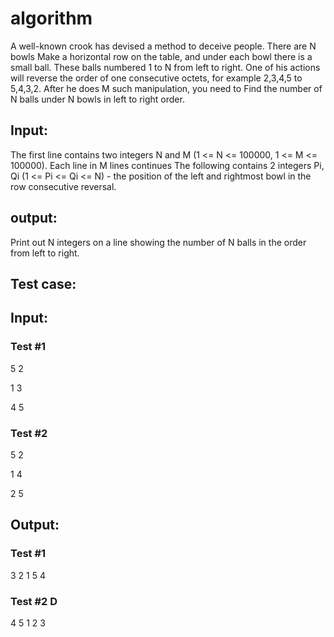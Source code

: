# algorithm

A well-known crook has devised a method to deceive people. There are N bowls Make a horizontal row on the table, and under each bowl there is a small ball. These balls numbered 1 to N from left to right. One of his actions will reverse the order of one consecutive octets, for example 2,3,4,5 to 5,4,3,2. After he does M such manipulation, you need to Find the number of N balls under N bowls in left to right order.

## Input:

The first line contains two integers N and M (1 <= N <= 100000, 1 <= M <= 100000). Each line in M lines continues The following contains 2 integers Pi, Qi (1 <= Pi <= Qi <= N) - the position of the left and rightmost bowl in the row consecutive reversal.

## output:

Print out N integers on a line showing the number of N balls in the order from left to right.

## Test case:

## Input:

### Test #1

5 2

1 3

4 5

### Test #2

5 2

1 4

2 5

## Output:

### Test #1
3 2 1 5 4

### Test #2 D
4 5 1 2 3

